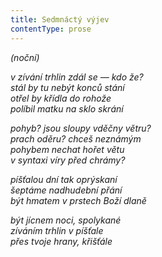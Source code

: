 ```yaml
---
title: Sedmnáctý výjev
contentType: prose
---
```


<section>

_(noční)_

_v zívání trhlin zdál se — kdo že?  
stál by tu nebýt konců stání  
otřel by křídla do rohože  
políbil matku na sklo skrání_

</section>

<section>

_pohyb? jsou sloupy vděčny větru?  
prach oděru? chceš neznámým  
pohybem nechat hořet větu  
v syntaxi víry před chrámy?_

</section>

<section>

_píšťalou dní tak oprýskaní  
šeptáme nadhudební přání  
být hmatem v prstech Boží dlaně_

</section>

<section>

_být jícnem noci, spolykané  
zíváním trhlin v píšťale  
přes tvoje hrany, křišťále_

</section>
